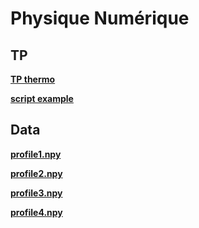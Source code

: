 

#  Physique Numérique

##  TP


**[TP thermo][p1]**  

  [p1]: TP_thermo.pdf



**[script example][p2]**  

  [p2]: https://github.com/Mesharou/mesharou.github.io/tree/master/Physnum/thermo_example.ipynb

  
##  Data

**[profile1.npy][a1]**  

  [a1]: profile1.npy

**[profile2.npy][a2]**  

  [a2]: profile2.npy
  
**[profile3.npy][a3]**  

  [a3]: profile3.npy
  
**[profile4.npy][a4]**  

  [a4]: profile4.npy